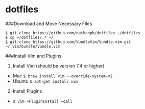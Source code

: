# dotfiles

###Download and Move Necessary Files
```
$ git clone https://github.com/nathanph/dotfiles ~/dotfiles
$ cp ~/dotfiles/.* ~/
$ git clone https://github.com/VundleVim/Vundle.vim.git ~/.vim/bundle/Vundle.vim
```

###Install Vim and Plugins
1. Install Vim (should be version 7.4 or higher)
  * Mac `$ brew install vim --override-system-vi`
  * Ubuntu `$ apt-get install vim`
2. Install Plugins
  * `$ vim +PluginInstall +qall`



